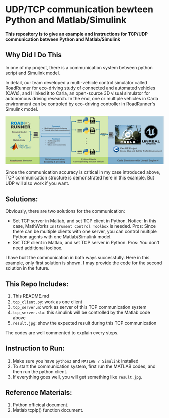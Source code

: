 [image1]: ./roadrunner_carla.png

# UDP/TCP communication bewteen Python and Matlab/Simulink
**This repository is to give an example and instructions for TCP/UDP communication between Python and Matlab/Simulink**

## Why Did I Do This

In one of my project, there is a communication system between python script and Simulink model. 

In detail, our team developed a multi-vehicle control simulator called RoadRunner for eco-driving study of connected and automated vehicles (CAVs), and I linked it to Carla, an open-source 3D visual simulator for autonomous driving research. In the end, one or multiple vehicles in Carla environment can be controled by eco-driving controller in RoadRunner's Simulink model.


![RoadRunner_and_Carla][image1]

Since the communication accuracy is critical in my case introduced above, TCP communication structure is demonstrated here in this example. But UDP will also work if you want.


## Solutions:

Obviously, there are two solutions for the communication:
  * Set TCP server in Maltab, and set TCP client in Python.
    Notice: In this case, MathWorks `Instrument Control Toolbox` is needed.
    Pros: Since there can be multiple clients with one server, you can control multiple Python agents with one Matlab/Simulink model.
  * Set TCP client in Matlab, and set TCP server in Python.
    Pros: You don't need additional toolbox.
    
I have built the communication in both ways successfully. Here in this example, only first solution is shown. I may provide the code for the second solution in the future.


## This Repo Includes:

1. This README.md
2. `tcp_client.py`:  work as one client
3. `tcp_server.m`:   work as server of this TCP communication system
4. `tcp_server.slx`: this simulink will be controlled by the Matlab code above
5. `result.jpg`:     show the expected result during this TCP communication

The codes are well commented to explain every steps. 

## Instruction to Run:

1. Make sure you have `python3` and `MATLAB / Simulink` installed 
2. To start the communication system, first run the MATLAB codes, and then run the python client.
3. If everything goes well, you will get something like `result.jpg`.

## Reference Materials:

1. Python officical document.
2. Matlab tcpip() function document.


